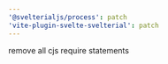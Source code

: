 ```yaml
---
'@svelterialjs/process': patch
'vite-plugin-svelte-svelterial': patch
---
```


remove all cjs require statements
